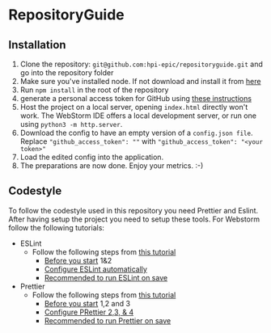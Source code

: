 # RepositoryGuide

## Installation

1. Clone the repository: ```git@github.com:hpi-epic/repositoryguide.git``` and go into the repository folder
2. Make sure you've installed node. If not download and install it from [here](https://nodejs.org/en/download/)
3. Run `npm install` in the root of the repository
4. generate a personal access token for GitHub using [these instructions](https://docs.github.com/en/github/authenticating-to-github/keeping-your-account-and-data-secure/creating-a-personal-access-token)
5. Host the project on a local server, opening `index.html` directly won't work. The WebStorm IDE offers a local development server, or run one using `python3 -m http.server`. 
6. Download the config to have an empty version of a `config.json file`. Replace ```"github_access_token": ""``` with ```"github_access_token": "<your token>"```
7. Load the edited config into the application.
8. The preparations are now done. Enjoy your metrics. :-)

## Codestyle
To follow the codestyle used in this repository you need Prettier and Eslint. After having setup the project you need to setup these tools. For Webstorm follow the following tutorials:
- ESLint
    - Follow the following steps from [this tutorial](https://www.jetbrains.com/help/webstorm/eslint.html)
        - [Before you start](https://www.jetbrains.com/help/webstorm/eslint.html#ws_js_linters_eslint_before_you_start) 1&2
        - [Configure ESLint automatically](https://www.jetbrains.com/help/webstorm/eslint.html#ws_js_eslint_automatic_configuration)
        - [Recommended to run ESLint on save](https://www.jetbrains.com/help/webstorm/eslint.html#ws_eslint_configure_run_eslint_on_save)
- Prettier
    - Follow the following steps from [this tutorial](https://www.jetbrains.com/help/webstorm/prettier.html)
        - [Before you start](https://www.jetbrains.com/help/webstorm/prettier.html#prettier_before_you_start) 1,2 and 3 
        - [Configure PRettier 2,3, & 4](https://www.jetbrains.com/help/webstorm/prettier.html#ws_prettier_install)
        - [Recommended to run Prettier on save](https://www.jetbrains.com/help/webstorm/prettier.html#ws_prettier_run_automatically_in_current_project)
